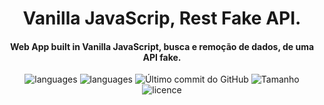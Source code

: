 <h1 align="center">
Vanilla JavaScrip, Rest Fake API.
</h1>
<h4 align="center">
Web App built in Vanilla JavaScript, busca e remoção de dados, de uma API fake.
</h4>
<p align="center">
   <img alt="languages" src="hhttps://img.shields.io/github/languages/top/carlosgustavo/vanillajs-rest-api-fake">
  <img alt="languages" src="https://img.shields.io/github/languages/count/carlosgustavo/vanillajs-rest-api-fake">
  <img alt="Último commit do GitHub" src="https://img.shields.io/github/last-commit/carlosgustavo/vanillajs-rest-api-fake">
  <img alt="Tamanho" src="https://img.shields.io/github/repo-size/carlosgustavo/vanillajs-rest-api-fake">
  <img alt="licence" src="https://img.shields.io/github/license/carlosgustavo/vanillajs-rest-api-fake">
</p>
